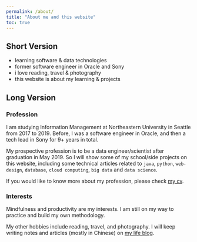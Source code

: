 ```yaml
---
permalink: /about/
title: "About me and this website"
toc: true
---
```


## Short Version

- learning software & data technologies
- former software engineer in Oracle and Sony
- i love reading, travel & photography
- this website is about my learning & projects

## Long Version
### Profession
I am studying Information Management at Northeastern University in Seattle from 2017 to 2019. Before, I was a software engineer in Oracle, and then a tech lead in Sony for 9+ years in total.

My prospective profession is to be a data engineer/scientist after graduation in May 2019. So I will show some of my school/side projects on this website, including some technical articles related to `java`, `python`, `web-design`, `database`, `cloud computing`, `big data` and `data science`.

If you would like to know more about my profession, please check [my cv](https://www.linkedin.com/in/binshi/).

### Interests
Mindfulness and productivity are my interests. I am still on my way to practice and build my own methodology.

My other hobbies include reading, travel, and photography. I will keep writing notes and articles (mostly in Chinese) on [my life blog](http://shibin.info).
